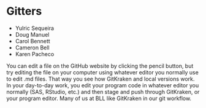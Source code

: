 # Gitters

- Yulric Sequeira
- Doug Manuel
- Carol Bennett
- Cameron Bell
- Karen Pacheco

You can edit a file on the GitHub website by clicking the pencil button, but try editing the file on your computer using whatever editor you normally use to edit .md files. That way you see how GitKraken and local versions work. In your day-to-day work, you edit your program code in whatever editor you normally (SAS, RStudio, etc.) and then stage and push through GitKraken, or your program editor. Many of us at BLL like GitKraken in our git workflow.
